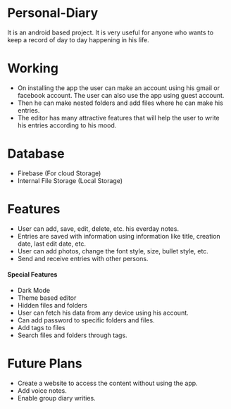# Personal-Diary
It is an android based project. It is very useful for anyone who wants to keep a record of day to day happening in his life.

# Working
- On installing the app the user can make an account using his gmail or facebook account. The user can also use the app using guest account.
- Then he can make nested folders and add files where he can make his entries.
- The editor has many attractive features that will help the user to write his entries according to his mood.

# Database
- Firebase (For cloud Storage)
- Internal File Storage (Local Storage)

# Features
- User can add, save, edit, delete, etc. his everday notes.
- Entries are saved with information using information like title, creation date, last edit date, etc.
- User can add photos, change the font style, size, bullet style, etc.
- Send and receive entries with other persons.
#### Special Features
 - Dark Mode
 - Theme based editor
 - Hidden files and folders
 - User can fetch his data from any device using his account.
 - Can add password to specific folders and files.
 - Add tags to files
 - Search files and folders through tags.

# Future Plans
 - Create a website to access the content without using the app.
 - Add voice notes.
 - Enable group diary writies.
